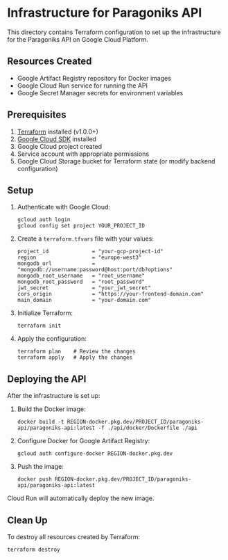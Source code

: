 # Infrastructure for Paragoniks API

This directory contains Terraform configuration to set up the infrastructure for the Paragoniks API on Google Cloud Platform.

## Resources Created

- Google Artifact Registry repository for Docker images
- Google Cloud Run service for running the API
- Google Secret Manager secrets for environment variables

## Prerequisites

1. [Terraform](https://www.terraform.io/downloads.html) installed (v1.0.0+)
2. [Google Cloud SDK](https://cloud.google.com/sdk/docs/install) installed
3. Google Cloud project created
4. Service account with appropriate permissions
5. Google Cloud Storage bucket for Terraform state (or modify backend configuration)

## Setup

1. Authenticate with Google Cloud:
   ```
   gcloud auth login
   gcloud config set project YOUR_PROJECT_ID
   ```

2. Create a `terraform.tfvars` file with your values:
   ```hcl
   project_id              = "your-gcp-project-id"
   region                  = "europe-west3"
   mongodb_url             = "mongodb://username:password@host:port/db?options"
   mongodb_root_username   = "root_username"
   mongodb_root_password   = "root_password"
   jwt_secret              = "your_jwt_secret"
   cors_origin             = "https://your-frontend-domain.com"
   main_domain             = "your-domain.com"
   ```

3. Initialize Terraform:
   ```
   terraform init
   ```

4. Apply the configuration:
   ```
   terraform plan    # Review the changes
   terraform apply   # Apply the changes
   ```

## Deploying the API

After the infrastructure is set up:

1. Build the Docker image:
   ```
   docker build -t REGION-docker.pkg.dev/PROJECT_ID/paragoniks-api/paragoniks-api:latest -f ./api/docker/Dockerfile ./api
   ```

2. Configure Docker for Google Artifact Registry:
   ```
   gcloud auth configure-docker REGION-docker.pkg.dev
   ```

3. Push the image:
   ```
   docker push REGION-docker.pkg.dev/PROJECT_ID/paragoniks-api/paragoniks-api:latest
   ```

Cloud Run will automatically deploy the new image.

## Clean Up

To destroy all resources created by Terraform:

```
terraform destroy
``` 